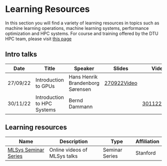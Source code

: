 # Learning Resources
In this section you will find a variety of learning resources in topics such as machine learning operations, machine 
learning systems, performance optimization and HPC systems. For course and training offered by the DTU HPC team, please
visit [this page](https://www.hpc.dtu.dk/?page_id=105)

## Intro talks

Date | Title | Speaker | Slides | Video
--- | --- | --- | --- | ---
27/09/22 | Introduction to GPUs | Hans Henrik Brandenborg Sørensen | [270922Video](https://youtu.be/maCqve4VzhE)
30/11/22 | Introduction to HPC Systems | Bernd Dammann | | [301122Video](https://youtu.be/HJ2qeROTcu4)

## Learning resources

Name | Description | Type | Affiliation
--- | --- | --- | ---
[MLSys Seminar Series](https://www.youtube.com/watch?v=OEiNnfdxBRE&list=PLSrTvUm384I9PV10koj_cqit9OfbJXEkq) | Online videos of MLSys talks | Seminar Series | Stanford

